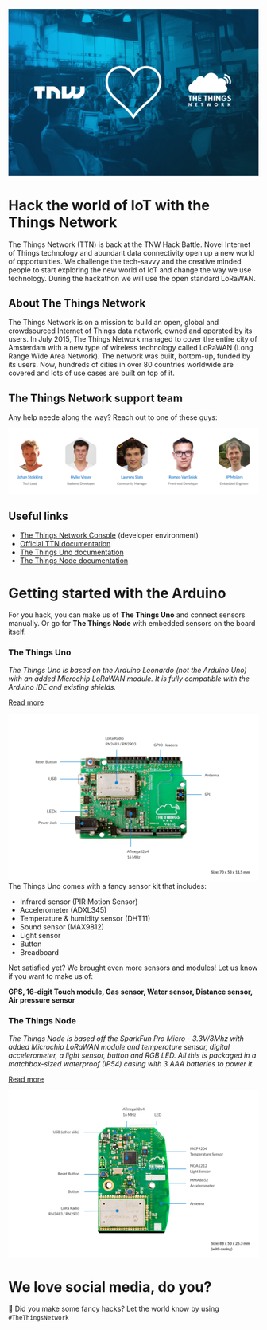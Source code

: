 
![TNW loves TTN](media/tnw-loves-ttn.jpg)

# Hack the world of IoT with the Things Network

The Things Network (TTN) is back at the TNW Hack Battle. Novel Internet of Things technology and abundant data connectivity open up a new world of opportunities. We challenge the tech-savvy and the creative minded people to start exploring the new world of IoT and change the way we use technology. During the hackathon we will use the open standard LoRaWAN.


## About The Things Network

The Things Network is on a mission to build an open, global and crowdsourced Internet of Things data network, owned and operated by its users. In July 2015, The Things Network managed to cover the entire city of Amsterdam with a new type of wireless technology called LoRaWAN (Long Range Wide Area Network). The network was built, bottom-up, funded by its users. Now, hundreds of cities in over 80 countries worldwide are covered and lots of use cases are built on top of it.


## The Things Network support team

Any help neede along the way? Reach out to one of these guys:

![team](media/team.png)



## Useful links
* [The Things Network Console](https://console.thethingsnetwork.org/) (developer environment)
* [Official TTN documentation](https://www.thethingsnetwork.org/docs/)
* [The Things Uno documentation](https://www.thethingsnetwork.org/docs/devices/uno/)
* [The Things Node documentation](https://www.thethingsnetwork.org/docs/devices/node/)



# Getting started with the Arduino
For you hack, you can make us of **The Things Uno** and connect sensors manually. Or go for **The Things Node** with embedded sensors on the board itself.


### The Things Uno
*The Things Uno is based on the Arduino Leonardo (not the Arduino Uno) with an added Microchip LoRaWAN module. It is fully compatible with the Arduino IDE and existing shields.*

[Read more](https://www.thethingsnetwork.org/docs/devices/uno/)


![TheThingsUno](media/TheThingsUno-Specs1.jpg)
The Things Uno comes with a fancy sensor kit that includes:
* Infrared sensor (PIR Motion Sensor)
* Accelerometer (ADXL345)
* Temperature & humidity sensor (DHT11)
* Sound sensor (MAX9812)
* Light sensor
* Button
* Breadboard

Not satisfied yet? We brought even more sensors and modules! Let us know if you want to make us of:

**GPS, 16-digit Touch module, Gas sensor, Water sensor, Distance sensor, Air pressure sensor**


### The Things Node
*The Things Node is based off the SparkFun Pro Micro - 3.3V/8Mhz with added Microchip LoRaWAN module and temperature sensor, digital accelerometer, a light sensor, button and RGB LED. All this is packaged in a matchbox-sized waterproof (IP54) casing with 3 AAA batteries to power it.*

[Read more](https://www.thethingsnetwork.org/docs/devices/node/)

![TheThingsNode](media/TheThingsNode-Specs1.jpg)



# We love social media, do you?
🎉 Did you make some fancy hacks? Let the world know by using `#TheThingsNetwork`



